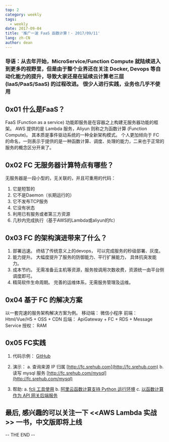 ```yaml
---
top: 2
category: weekly
tags:
  - weekly
date: 2017-09-04
title: '推广一波 FaaS 函数计算！- 2017/09/11'
lang: zh-CN
author: dean
---
```


### 导语：从去年开始，MicroService/Function Compute 就陆续进入到更多的视野里，但是由于整个业界还在关注 Docker, Devops 等自动化能力的提升，导致大家还是在延续云计算老三层 (IaaS/PaaS/SaaS) 的过程改进。 很少人进行实践，业务也几乎不使用

## 0x01 什么是FaaS？

   FaaS (Function as a service) 功能即服务是在容器之上构建无服务器功能的框架。 AWS 提供的是 Lambda 服务，Aliyun 则称之为函数计算 (Function Compute)。 其本质是事件驱动系统的一种全新架构模式。
   个人更加倾向于 FC 的命名，一则表示于提供的是一种函数计算、调度、处理的能力，二来也于正常的服务的概念区分开来了。

## 0x02 FC 无服务器计算特点有哪些？

   无服务器是一段小型的，无关联的，并且可重用的代码：

   1. 它是短暂的
   2. 它不是Daemon（长期运行的）
   3. 它不发布TCP服务
   4. 它没有状态
   5. 利用已有服务或者第三方资源
   6. 几秒内完成执行（基于AWS的Lambda或aliyun的fc）

## 0x03 FC 的架构演进带来了什么？

   1. 部署迅速。 终结了传统意义上的devops， 可以完成服务的秒级部署、灰度。
   2. 能力提升。 大幅度提升了服务的防御能力、平行扩展能力， 具体抗突发能力。
   3. 成本节约。 无需准备云主机等资源，服务按调用次数收费，资源统一由平台侧调度即可。
   4. 精简软件生命周期。  完善的运维体系，无需服务管理及运维。

## 0x04 基于 FC 的解决方案

   以一套完速的服务架构解决方案为例。
   移动端： 微信小程序
   前端： Html/Vue/H5 + OSS + CDN
   后端： ApiGateway + FC + RDS + Message Service
   授权： RAM

## 0x05 FC实践

   1. 代码示例：
 [GitHub]( https://github.com/airdb/fc)

   2. 演示：
 a. 查询来源 IP 归属 [http://fc.srehub.com](http://fc.srehub.com)
 b. 读写 mysql 服务 [http://fc.srehub.com/mysql](http://fc.srehub.com/mysql)

   3. 帮助:
    a. [fcli 工具使用](https://help.aliyun.com/document_detail/52995.html?spm=5176.doc53277.6.593.3ixOgE)
    b. [阿里云函数计算支持 Python 运行环境](https://yq.aliyun.com/articles/119289)
    c. [以函数计算作为 API 网关后端服务](https://help.aliyun.com/document_detail/54788.html?spm=5176.doc48108.6.584.uANg3Z)

## 最后, 感兴趣的可以关注一下 <<AWS Lambda 实战>> 一书，中文版即将上线

-- THE END --
